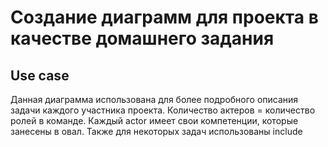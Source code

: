 # Создание диаграмм для проекта в качестве домашнего задания

## Use case
 
 Данная диаграмма использована для более подробного описания задачи каждого участника проекта. Количество актеров = количество ролей в команде. Каждый actor имеет свои компетенции, которые занесены в овал. Также для некоторых задач использованы includе

